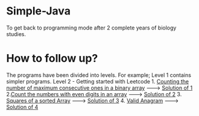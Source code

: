 # Simple-Java
To get back to programming mode after 2 complete years of biology studies.
# How to follow up?
The programs have been divided into levels. For example; Level 1 contains simpler programs. 
Level 2 - Getting started with Leetcode 1. [Counting the number of maximum consecutive ones in a binary array](https://leetcode.com/explore/learn/card/fun-with-arrays/521/introduction/3238/) ---> [Solution of 1](https://github.com/cupoglee/Simple-Java/blob/main/level-1/maximum%20consecutive%201s%20in%20binary%20array%20(LC-1))        
2.[Count the numbers with even digits in an array](https://leetcode.com/explore/learn/card/fun-with-arrays/521/introduction/3237/) ---> [Solution of 2](https://github.com/cupoglee/Simple-Java/blob/main/Counting%20the%20numbers%20with%20even%20digits%20in%20an%20array.java)
3. [Squares of a sorted Array](https://leetcode.com/explore/learn/card/fun-with-arrays/521/introduction/3240/) ---> [Solution of 3](https://github.com/cupoglee/Simple-Java/blob/main/sort%20the%20squares%20of%20each%20number%20of%20an%20array.java)
4. [Valid Anagram](https://leetcode.com/problems/valid-anagram/?envType=daily-question&envId=2023-12-16) ---> [Solution of 4](https://github.com/cupoglee/Simple-Java/blob/main/Valid%20Anagram)
